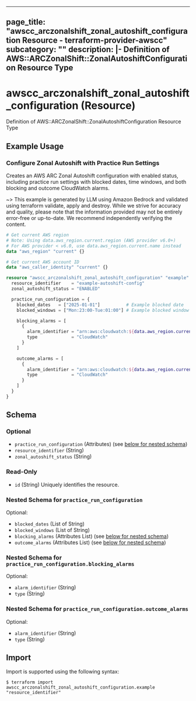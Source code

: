 
---
page_title: "awscc_arczonalshift_zonal_autoshift_configuration Resource - terraform-provider-awscc"
subcategory: ""
description: |-
  Definition of AWS::ARCZonalShift::ZonalAutoshiftConfiguration Resource Type
---

# awscc_arczonalshift_zonal_autoshift_configuration (Resource)

Definition of AWS::ARCZonalShift::ZonalAutoshiftConfiguration Resource Type

## Example Usage

### Configure Zonal Autoshift with Practice Run Settings

Creates an AWS ARC Zonal Autoshift configuration with enabled status, including practice run settings with blocked dates, time windows, and both blocking and outcome CloudWatch alarms.

~> This example is generated by LLM using Amazon Bedrock and validated using terraform validate, apply and destroy. While we strive for accuracy and quality, please note that the information provided may not be entirely error-free or up-to-date. We recommend independently verifying the content.

```terraform
# Get current AWS region
# Note: Using data.aws_region.current.region (AWS provider v6.0+)
# For AWS provider < v6.0, use data.aws_region.current.name instead
data "aws_region" "current" {}

# Get current AWS account ID
data "aws_caller_identity" "current" {}

resource "awscc_arczonalshift_zonal_autoshift_configuration" "example" {
  resource_identifier    = "example-autoshift-config"
  zonal_autoshift_status = "ENABLED"

  practice_run_configuration = {
    blocked_dates   = ["2025-01-01"]          # Example blocked date
    blocked_windows = ["Mon:23:00-Tue:01:00"] # Example blocked window

    blocking_alarms = [
      {
        alarm_identifier = "arn:aws:cloudwatch:${data.aws_region.current.region}:${data.aws_caller_identity.current.account_id}:alarm:example-blocking-alarm"
        type             = "CloudWatch"
      }
    ]

    outcome_alarms = [
      {
        alarm_identifier = "arn:aws:cloudwatch:${data.aws_region.current.region}:${data.aws_caller_identity.current.account_id}:alarm:example-outcome-alarm"
        type             = "CloudWatch"
      }
    ]
  }
}
```

<!-- schema generated by tfplugindocs -->
## Schema

### Optional

- `practice_run_configuration` (Attributes) (see [below for nested schema](#nestedatt--practice_run_configuration))
- `resource_identifier` (String)
- `zonal_autoshift_status` (String)

### Read-Only

- `id` (String) Uniquely identifies the resource.

<a id="nestedatt--practice_run_configuration"></a>
### Nested Schema for `practice_run_configuration`

Optional:

- `blocked_dates` (List of String)
- `blocked_windows` (List of String)
- `blocking_alarms` (Attributes List) (see [below for nested schema](#nestedatt--practice_run_configuration--blocking_alarms))
- `outcome_alarms` (Attributes List) (see [below for nested schema](#nestedatt--practice_run_configuration--outcome_alarms))

<a id="nestedatt--practice_run_configuration--blocking_alarms"></a>
### Nested Schema for `practice_run_configuration.blocking_alarms`

Optional:

- `alarm_identifier` (String)
- `type` (String)


<a id="nestedatt--practice_run_configuration--outcome_alarms"></a>
### Nested Schema for `practice_run_configuration.outcome_alarms`

Optional:

- `alarm_identifier` (String)
- `type` (String)

## Import

Import is supported using the following syntax:

```shell
$ terraform import awscc_arczonalshift_zonal_autoshift_configuration.example "resource_identifier"
```
